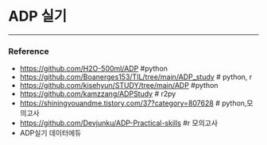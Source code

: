 # ADP 실기
***



### Reference
- https://github.com/H2O-500ml/ADP #python
- https://github.com/Boanerges153/TIL/tree/main/ADP_study # python, r
- https://github.com/kisehyun/STUDY/tree/main/ADP #python
- https://github.com/kamzzang/ADPStudy  # r2py
- https://shiningyouandme.tistory.com/37?category=807628 # python,모의고사
- https://github.com/Devjunku/ADP-Practical-skills #r 모의고사
- ADP실기 데이터에듀
